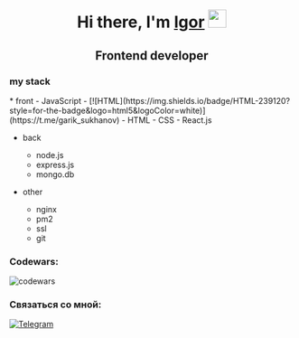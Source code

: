 <h1 align="center">Hi there, I'm <a href="https://instagram.com/garik_sukhanov/" target="_blank">Igor</a> 
<img src="https://github.com/blackcater/blackcater/raw/main/images/Hi.gif" height="32"/></h1>
<h2 align="center">Frontend developer </h2>

<h3>my stack</h3>
* front
  - JavaScript
  - [![HTML](https://img.shields.io/badge/HTML-239120?style=for-the-badge&logo=html5&logoColor=white)](https://t.me/garik_sukhanov)
  - HTML
  - CSS
  - React.js
  
* back
  - node.js
  - express.js
  - mongo.db
  
* other
  - nginx
  - pm2
  - ssl
  - git

### Codewars:
![codewars](https://www.codewars.com/users/SukhanovGarik/badges/small)

### Связаться со мной:
[![Telegram](https://img.shields.io/badge/-Telegram-141130?style=for-the-badge&logo=Telegram)](https://t.me/garik_sukhanov)

<!--
**SukhanovIgorG/SukhanovIgorG** is a ✨ _special_ ✨ repository because its `README.md` (this file) appears on your GitHub profile.

Here are some ideas to get you started:

- 🔭 I’m currently working on ...
- 🌱 I’m currently learning ...
- 👯 I’m looking to collaborate on ...
- 🤔 I’m looking for help with ...
- 💬 Ask me about ...
- 📫 How to reach me: ...
- 😄 Pronouns: ...
- ⚡ Fun fact: ...
-->
